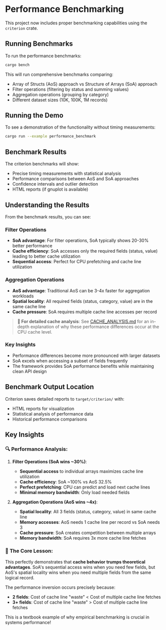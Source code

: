 # Performance Benchmarking

This project now includes proper benchmarking capabilities using the `criterion` crate.

## Running Benchmarks

To run the performance benchmarks:

```bash
cargo bench
```

This will run comprehensive benchmarks comparing:
- Array of Structs (AoS) approach vs Structure of Arrays (SoA) approach
- Filter operations (filtering by status and summing values)
- Aggregation operations (grouping by category)
- Different dataset sizes (10K, 100K, 1M records)

## Running the Demo

To see a demonstration of the functionality without timing measurements:

```bash
cargo run --example performance_benchmark
```

## Benchmark Results

The criterion benchmarks will show:
- Precise timing measurements with statistical analysis
- Performance comparisons between AoS and SoA approaches
- Confidence intervals and outlier detection
- HTML reports (if gnuplot is available)

## Understanding the Results

From the benchmark results, you can see:

### Filter Operations
- **SoA advantage**: For filter operations, SoA typically shows 20-30% better performance
- **Cache efficiency**: SoA accesses only the required fields (status, value) leading to better cache utilization
- **Sequential access**: Perfect for CPU prefetching and cache line utilization

### Aggregation Operations
- **AoS advantage**: Traditional AoS can be 3-4x faster for aggregation workloads
- **Spatial locality**: All required fields (status, category, value) are in the same cache line
- **Cache pressure**: SoA requires multiple cache line accesses per record

> **📖 For detailed cache analysis**: See [CACHE_ANALYSIS.md](CACHE_ANALYSIS.md) for an in-depth explanation of why these performance differences occur at the CPU cache level.

### Key Insights
- Performance differences become more pronounced with larger datasets
- SoA excels when accessing a subset of fields frequently
- The framework provides SoA performance benefits while maintaining clean API design

## Benchmark Output Location

Criterion saves detailed reports to `target/criterion/` with:
- HTML reports for visualization
- Statistical analysis of performance data
- Historical performance comparisons

## Key Insights

### 🔍 **Performance Analysis:**

1. **Filter Operations (SoA wins ~30%)**:
   - **Sequential access** to individual arrays maximizes cache line utilization
   - **Cache efficiency**: SoA ~100% vs AoS 32.5% 
   - **Perfect prefetching**: CPU can predict and load next cache lines
   - **Minimal memory bandwidth**: Only load needed fields

2. **Aggregation Operations (AoS wins ~4x)**:
   - **Spatial locality**: All 3 fields (status, category, value) in same cache line
   - **Memory accesses**: AoS needs 1 cache line per record vs SoA needs 3
   - **Cache pressure**: SoA creates competition between multiple arrays
   - **Memory bandwidth**: SoA requires 3x more cache line fetches

### 🎯 **The Core Lesson:**

This perfectly demonstrates that **cache behavior trumps theoretical advantages**. SoA's sequential access wins when you need few fields, but AoS's spatial locality wins when you need multiple fields from the same logical record.

The performance inversion occurs precisely because:
- **2 fields**: Cost of cache line "waste" < Cost of multiple cache line fetches  
- **3+ fields**: Cost of cache line "waste" > Cost of multiple cache line fetches

This is a textbook example of why empirical benchmarking is crucial in systems performance!